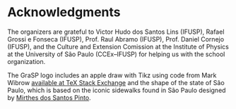 # Acknowledgments 

The organizers are grateful to Victor Hudo dos Santos Lins (IFUSP), Rafael Grossi e Fonseca (IFUSP), Prof. Raul Abramo (IFUSP), Prof. Daniel Cornejo (IFUSP), and the Culture and Extension Comission at the Institute of Physics at the University of São Paulo (CCEx–IFUSP) for helping us with the school organization.

The GraSP logo includes an apple draw with Tikz using code from Mark Wibrow [available at TeX Stack Exchange](https://tex.stackexchange.com/a/413506/144146) and the shape of the state of São Paulo, which is based on the iconic sidewalks found in São Paulo designed by [Mirthes dos Santos Pinto](https://www.archdaily.com.br/br/902542/a-historia-do-famoso-desenho-de-calcada-de-sao-paulo).

